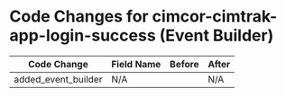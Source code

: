# Code Changes for cimcor-cimtrak-app-login-success (Event Builder)

| Code Change | Field Name | Before | After |
|-------------|------------|--------|-------|
| added_event_builder | N/A |  | N/A |
